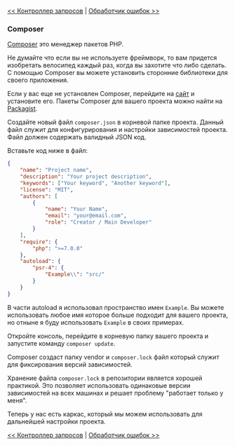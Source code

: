 [<< Контроллер запросов](01-front-controller.md) | [Обработчик ошибок >>](03-error-handler.md)

### Composer

[Composer](https://getcomposer.org/) это менеджер пакетов PHP.

Не думайте что если вы не используете фреймворк, то вам придется изобретать велосипед каждый раз, когда вы захотите что либо сделать. С помощью Composer вы можете установить сторонние библиотеки для своего приложения.

Если у вас еще не установлен Composer, перейдите на [сайт](https://getcomposer.org/doc/00-intro.md) и установите его. Пакеты Composer для вашего проекта можно найти на [Packagist](https://packagist.org/).

Создайте новый файл `composer.json` в корневой папке проекта. Данный файл служит для конфигурирования и настройки зависимостей проекта. Файл должен содержать валидный JSON код.

Вставьте код ниже в файл:

```json
{
    "name": "Project name",
    "description": "Your project description",
    "keywords": ["Your keyword", "Another keyword"],
    "license": "MIT",
    "authors": [
        {
            "name": "Your Name",
            "email": "your@email.com",
            "role": "Creator / Main Developer"
        }
    ],
    "require": {
        "php": ">=7.0.0"
    },
    "autoload": {
        "psr-4": {
            "Example\\": "src/"
        }
    }
}
```

В части autoload я использовал пространство имен `Example`. Вы можете использовать любое имя которое больше подходит для вашего проекта, но отныне я буду использовать `Example` в своих примерах.

Откройте консоль, перейдите в корневую папку вашего проекта и запустите команду `composer update`.

Composer создаст папку vendor и `composer.lock` файл который служит для фиксирования версий зависимостей.

Хранение файла `composer.lock` в репозитории является хорошей практикой. Это позволяет использовать одинаковые версии зависимостей на всех машинах и решает проблему "работает только у меня".

Теперь у нас есть каркас, который мы можем использовать для дальнейшей настройки проекта.

[<< Контроллер запросов](01-front-controller.md) | [Обработчик ошибок >>](03-error-handler.md)
